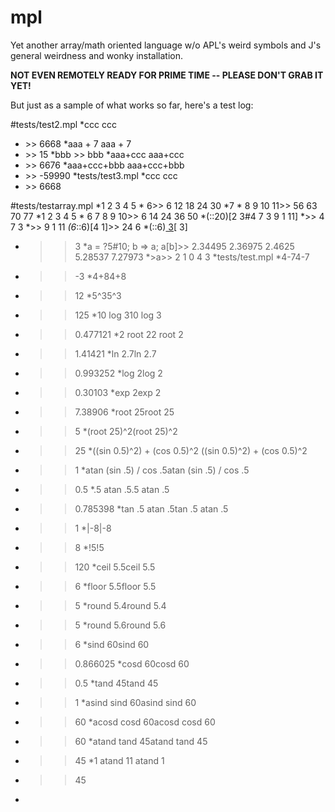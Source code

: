 # mpl
Yet another array/math oriented language w/o APL's weird symbols and J's general weirdness and wonky installation.


**NOT EVEN REMOTELY READY FOR PRIME TIME -- PLEASE DON'T GRAB IT YET!**


But just as a sample of what works so far, here's a test log:  

#tests/test2.mpl
*ccc			<!-- ok     show 6668	-->ccc			<!-- ok     show 6668	-->
*	\>\> 6668
*aaa + 7			<!-- ok     show 15	-->aaa + 7			<!-- ok     show 15	-->
*	\>\> 15
*bbb			<!-- ok     uninitialised: should show bbb --> >> bbb
*aaa+ccc			<!-- ok     show 6676	-->aaa+ccc			<!-- ok     show 6676	-->
*	\>\> 6676
*aaa+ccc+bbb		<!-- ok     show -59990 -->aaa+ccc+bbb		<!-- ok     show -59990 -->
*	\>\> -59990
*tests/test3.mpl
*ccc			<!-- ok     show 6668	-->ccc			<!-- ok     show 6668	-->
*	\>\> 6668

#tests/testarray.mpl
*1 2 3 4 5 * 6>> 6 12 18 24 30 
*7 * 8 9 10 11>> 56 63 70 77 
*1 2 3 4 5 * 6 7 8 9 10>> 6 14 24 36 50 
*(::20)[2 3#4 7 3 9 1 11]
*>> 4 7 3 
*>> 9 1 11 
*(6*::6)[4 1]>> 24 6 
*(::6)[ 3](::6)[ 3]
*	>> 3
*a = ?5#10; b => a;  a[b]>> 2.34495 2.36975 2.4625 5.28537 7.27973 
*>a>> 2 1 0 4 3 
*tests/test.mpl
*4-74-7
*	>> -3
*4+84+8
*	>> 12
*5^35^3
*	>> 125
*10 log 310 log 3
*	>> 0.477121
*2 root 22 root 2
*	>> 1.41421
*ln 2.7ln 2.7
*	>> 0.993252
*log 2log 2
*	>> 0.30103
*exp 2exp 2
*	>> 7.38906
*root 25root 25
*	>> 5
*(root 25)^2(root 25)^2
*	>> 25
*((sin 0.5)^2) + (cos 0.5)^2 ((sin 0.5)^2) + (cos 0.5)^2 
*	>> 1
*atan (sin .5) / cos .5atan (sin .5) / cos .5
*	>> 0.5
*.5 atan .5.5 atan .5
*	>> 0.785398
*tan .5 atan .5tan .5 atan .5
*	>> 1
*|-8|-8
*	>> 8
*!5!5
*	>> 120
*ceil 5.5ceil 5.5
*	>> 6
*floor 5.5floor 5.5
*	>> 5
*round 5.4round 5.4
*	>> 5
*round 5.6round 5.6
*	>> 6
*sind 60sind 60
*	>> 0.866025
*cosd 60cosd 60
*	>> 0.5
*tand 45tand 45
*	>> 1
*asind sind 60asind sind 60
*	>> 60
*acosd cosd 60acosd cosd 60
*	>> 60
*atand tand 45atand tand 45
*	>> 45
*1 atand 11 atand 1
*	>> 45
*